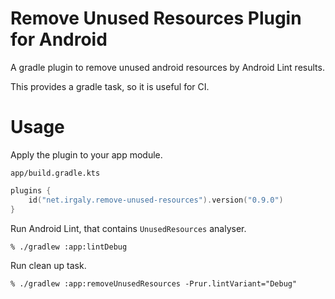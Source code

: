 # Remove Unused Resources Plugin for Android

A gradle plugin to remove unused android resources by Android Lint results.

This provides a gradle task, so it is useful for CI.

# Usage

Apply the plugin to your app module.

`app/build.gradle.kts`

```kotlin
plugins {
    id("net.irgaly.remove-unused-resources").version("0.9.0")
}
```

Run Android Lint, that contains `UnusedResources` analyser.

```shell
% ./gradlew :app:lintDebug
```

Run clean up task.

```shell
% ./gradlew :app:removeUnusedResources -Prur.lintVariant="Debug"
```


